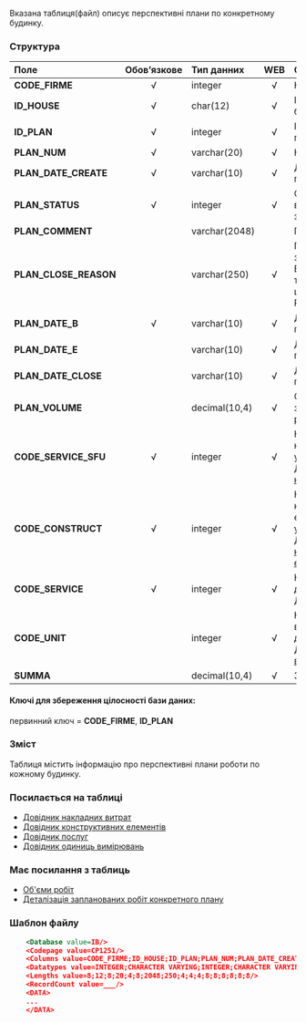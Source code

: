 Вказана таблиця(файл) описує перспективні плани по конкретному будинку.

### Структура

Поле   | Обов’язкове |    Тип данних  | WEB|   Опис |
:----------------|:--:|:--------------|:--:|:--------
**CODE_FIRME** | √ | integer   | √ | Код організації.
**ID_HOUSE** | √ | char(12)   | √ | Ідентифікатор будинку.
**ID_PLAN** | √ | integer   | √ | Ідентифікатор плану.
**PLAN_NUM** |  √ | varchar(20) | √ | Номер плану.
**PLAN_DATE_CREATE** |  √ | varchar(10) | √ | Дата створення плану.
**PLAN_STATUS** | √ | integer   | √ | Стату плану. 1 - відкритий, 2 = закритий.
**PLAN_COMMENT** |  | varchar(2048) |  | Примітка.
**PLAN_CLOSE_REASON** |  | varchar(250) | √ | Причина закритиття плану. Використовується тільки за умови, що поле PLAN_STATUS=2.
**PLAN_DATE_B** | √ | varchar(10) | √ | Дата початку дії плану.
**PLAN_DATE_E** |  | varchar(10) | √ | Дата кінця дії плану.
**PLAN_DATE_CLOSE** |  | varchar(10) | √ | Дата закриття плану.
**PLAN_VOLUME** |  | decimal(10,4) | √ | Об'єм запланованих робіт.
**CODE_SERVICE_SFU**| √ | integer   | √ | Код послуги накладниз витрат у довіднику [Довідник накладних витрат](/Формат_файлу/Таблиця_IRCG_SERVICE_SFU)
**CODE_CONSTRUCT**| √ | integer   | √ | Код конструктивного елементу будинку у довіднику [Довідник конструктивних елементів](/Формат_файлу/Таблиця_IRCG_CONSTRUCT)
**CODE_SERVICE**| √ | integer   | √ | Код послуги у довіднику [Довідник послуг](/Формат_файлу/Таблиця_IRCG_SERVICE)
**CODE_UNIT**| | integer   | √ | Код одиниць виміру у довіднику [Довідник одиниць вимірювань](/Формат_файлу/Таблиця_IRCG_MEASURE_UNITS)
**SUMMA**| | decimal(10,4) | √ | Загальна сумма

#### Ключі для збереження цілосності бази даних:

первинний ключ = **CODE_FIRME**, **ID_PLAN**

### Зміст

Таблиця містить інформацію про перспективні плани роботи по кожному будинку.

### Посилається на таблиці
- [Довідник накладних витрат](/Формат_файлу/Таблиця_IRCG_SERVICE_SFU)
- [Довідник конструктивних елементів](/Формат_файлу/Таблиця_IRCG_CONSTRUCT)
- [Довідник послуг](/Формат_файлу/Таблиця_IRCG_SERVICE)
- [Довідник одиниць вимірювань](/Формат_файлу/Таблиця_IRCG_MEASURE_UNITS)

### Має посилання з таблиць
- [Об'єми робіт](/Формат_файлу/Таблиця_IRC_HOUSE_VOLUMES)
- [Деталізація запланованих робіт конкретного плану](/Формат_файлу/Таблиця_IRC_HOUSE_PLAN_WORKS)

### Шаблон файлу

```XML
    <Database value=IB/>
    <Codepage value=CP1251/>
    <Columns value=CODE_FIRME;ID_HOUSE;ID_PLAN;PLAN_NUM;PLAN_DATE_CREATE;PLAN_STATUS;PLAN_COMMENT;PLAN_CLOSE_REASON;PLAN_DATE_B;PLAN_DATE_E;PLAN_DATE_CLOSE;PLAN_VOLUME;CODE_SERVICE_SFU;CODE_CONSTRUCT;CODE_SERVICE;CODE_UNIT;SUMMA/>
    <Datatypes value=INTEGER;CHARACTER VARYING;INTEGER;CHARACTER VARYING;DATE;INTEGER;CHARACTER VARYING;CHARACTER VARYING;DATE;DATE;DATE;DOUBLE PRECISION;INTEGER;INTEGER;INTEGER;INTEGER;DOUBLE PRECISION/>
    <Lengths value=8;12;8;20;4;8;2048;250;4;4;4;8;8;8;8;8;8/>
    <RecordCount value=___/>
    <DATA>
    ...
    </DATA>
```
